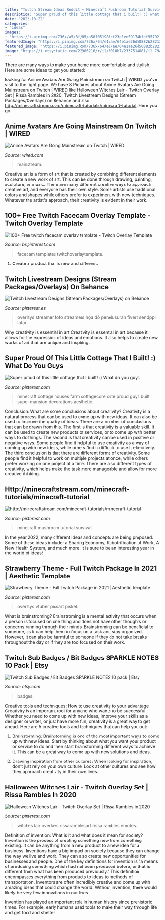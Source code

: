```yaml
---
title: "Twitch Stream Ideas Reddit ~ Minecraft Mushroom Tutorial Survival"
description: "Super proud of this little cottage that i built! :) what do you guys"
date: "2022-10-22"
categories:
- "ideas"
images:
- "https://i.pinimg.com/736x/a5/8f/05/a58f051986cf23e1ee59178bfef95792.jpg"
featuredImage: "https://i.pinimg.com/736x/64/e1/ae/64e1ae26d50882b28213e01bfcb05875.jpg"
featured_image: "https://i.pinimg.com/736x/64/e1/ae/64e1ae26d50882b28213e01bfcb05875.jpg"
image: "https://i.etsystatic.com/22986216/r/il/6010b7/2337514881/il_794xN.2337514881_4t9g.jpg"
---
```



There are many ways to make your home more comfortable and stylish. Here are some ideas to get you started: 

	

		
looking for Anime Avatars Are Going Mainstream on Twitch | WIRED you've visit to the right page. We have 8 Pictures about Anime Avatars Are Going Mainstream on Twitch | WIRED like Halloween Witches Lair - Twitch Overlay Set | Rissa Rambles in 2020, Twitch Livestream Designs (Stream Packages/Overlays) on Behance and also http://minecraftstream.com/minecraft-tutorials/minecraft-tutorial. Here you go:
		
    
## Anime Avatars Are Going Mainstream On Twitch | WIRED

<img loading=lazy src="https://media.wired.com/photos/5f5fdba8af1c7b1f76a6a86b/191:100/w_1280,c_limit/Culture_Pokemane_vtuber.jpg" onerror="this.onerror=null;this.src='https://tse2.mm.bing.net/th?id=OIP.9A2k33U3ob33BAjq7OtdUgHaD4&amp;pid=15.1';" alt="Anime Avatars Are Going Mainstream on Twitch | WIRED">

_Source: wired.com_

>mainstream. 

	

Creative art is a form of art that is created by combining different elements to create a new work of art. This can be done through drawing, painting, sculpture, or music. There are many different creative ways to approach creative art, and everyone has their own style. Some artists use traditional colors and shapes while others prefer to experiment with new techniques. Whatever the artist's approach, their creativity is evident in their work.

    
## 100+ Free Twitch Facecam Overlay Template - Twitch Overlay Template

<img loading=lazy src="https://i.pinimg.com/736x/de/d3/70/ded370c892404dc8283c0aa4ae7fff2c.jpg" onerror="this.onerror=null;this.src='https://tse1.mm.bing.net/th?id=OIP.Jmu94hRSYPhWovFr9AvhLAHaHa&amp;pid=15.1';" alt="100+ Free twitch facecam overlay template - Twitch Overlay Template">

_Source: br.pinterest.com_

>facecam templates twitchoverlaytemplate. 

	

1. Create a product that is new and different.

    
## Twitch Livestream Designs (Stream Packages/Overlays) On Behance

<img loading=lazy src="https://i.pinimg.com/736x/64/e1/ae/64e1ae26d50882b28213e01bfcb05875.jpg" onerror="this.onerror=null;this.src='https://tse2.mm.bing.net/th?id=OIP.Jczo0fjyxvXc-SHUNKeqKgHaEK&amp;pid=15.1';" alt="Twitch Livestream Designs (Stream Packages/Overlays) on Behance">

_Source: pinterest.es_

>overlays streamer fofo streamers họa đồ penelusuran fiverr sendppi latar. 

	

Why creativity is essential in art
Creativity is essential in art because it allows for the expression of ideas and emotions. It also helps to create new works of art that are unique and inspiring.

    
## Super Proud Of This Little Cottage That I Built! :) What Do You Guys

<img loading=lazy src="https://i.pinimg.com/originals/78/e1/4c/78e14c94038038f1cf186162278599ab.png" onerror="this.onerror=null;this.src='https://tse4.mm.bing.net/th?id=OIP.KQBJsqHmYdzXv3eN6FKygAHaD4&amp;pid=15.1';" alt="Super proud of this little cottage that I built! :) What do you guys">

_Source: pinterest.com_

>minecraft cottage houses farm cottagecore cute proud guys built super mansion decorations aesthetic. 

	

Conclusion: What are some conclusions about creativity?
Creativity is a natural process that can be used to come up with new ideas. It can also be used to improve the quality of ideas. There are a number of conclusions that can be drawn from this. The first is that creativity is a valuable skill. It can be used to create new products or services, or to come up with better ways to do things. The second is that creativity can be used in positive or negative ways. Some people find it helpful to use creativity as a way of coming up with new ideas, while others find it difficult to use it effectively. The third conclusion is that there are different forms of creativity. Some people find it helpful to work on multiple projects at once, while others prefer working on one project at a time. There are also different types of creativity, which helps make the task more manageable and allow for more creative thinking.

    
## Http://minecraftstream.com/minecraft-tutorials/minecraft-tutorial

<img loading=lazy src="https://i.pinimg.com/736x/c7/97/30/c7973088430098d6c2df8e879b2731aa.jpg" onerror="this.onerror=null;this.src='https://tse2.mm.bing.net/th?id=OIP._e2u79jQiX2fjdYjxDFYeAHaFj&amp;pid=15.1';" alt="http://minecraftstream.com/minecraft-tutorials/minecraft-tutorial">

_Source: pinterest.com_

>minecraft mushroom tutorial survival. 

	

In the year 2022, many different ideas and concepts are being proposed. Some of these ideas include: a Sharing Economy, Robotrification of Work, A New Health System, and much more. It is sure to be an interesting year in the world of ideas!

    
## Strawberry Theme - Full Twitch Package In 2021 | Aesthetic Template

<img loading=lazy src="https://i.pinimg.com/736x/a5/8f/05/a58f051986cf23e1ee59178bfef95792.jpg" onerror="this.onerror=null;this.src='https://tse1.mm.bing.net/th?id=OIP.TTj8vDF3JjgKhOstTjn7bgHaFe&amp;pid=15.1';" alt="Strawberry Theme - Full Twitch Package in 2021 | Aesthetic template">

_Source: pinterest.com_

>overlays vtuber picsart piskel. 

	

What is brainstroming?
Brainstroming is a mental activity that occurs when a person is focused on one thing and does not have other thoughts or concerns running through their minds. Brainstroming can be beneficial to someone, as it can help them to focus on a task and stay organized. However, it can also be harmful to someone if they do not take breaks throughout the day or if they are too focused on their work.

    
## Twitch Sub Badges / Bit Badges SPARKLE NOTES 10 Pack | Etsy

<img loading=lazy src="https://i.etsystatic.com/22986216/r/il/6010b7/2337514881/il_794xN.2337514881_4t9g.jpg" onerror="this.onerror=null;this.src='https://tse2.mm.bing.net/th?id=OIP.o0c4NpqOfykBVCP1D_vVGwHaF7&amp;pid=15.1';" alt="Twitch Sub Badges / Bit Badges SPARKLE NOTES 10 pack | Etsy">

_Source: etsy.com_

>badges. 

	

Creative tools and techniques: How to use creativity to your advantage
Creativity is an important tool for anyone who wants to be successful. Whether you need to come up with new ideas, improve your skills as a designer or writer, or just have more fun, creativity is a great way to get ahead. Here are 5 creative tools and techniques that can help you out:
1. Brainstorming: Brainstorming is one of the most important ways to come up with new ideas. Start by thinking about what you want your product or service to do and then start brainstorming different ways to achieve it. This can be a great way to come up with new solutions and ideas.

2. Drawing inspiration from other cultures: When looking for inspiration, don’t just rely on your own culture. Look at other cultures and see how they approach creativity in their own lives.

    
## Halloween Witches Lair - Twitch Overlay Set | Rissa Rambles In 2020

<img loading=lazy src="https://i.pinimg.com/736x/1c/e8/aa/1ce8aa54cf822f9ac84be8f66d5bc9bd.jpg" onerror="this.onerror=null;this.src='https://tse2.mm.bing.net/th?id=OIP.EItYcO_jDFDYfU6puCM1ywAAAA&amp;pid=15.1';" alt="Halloween Witches Lair - Twitch Overlay Set | Rissa Rambles in 2020">

_Source: pinterest.com_

>witches lair overlays rissaramblesart rissa rambles emotes. 

	

Definition of invention: What is it and what does it mean for society?
Invention is the process of creating something new from something existing. It can be anything from a new product to a new idea for a business. Inventions have a big impact on society because they can change the way we live and work. They can also create new opportunities for businesses and people.
One of the key definitions for invention is "a means of producing something which had not been produced before, or that is different from what has been produced previously." This definition encompasses everything from products to ideas to methods of transportation. Inventors are often incredibly creative and come up with amazing ideas that could change the world. Without invention, there would likely be very few innovations in our lives.

Invention has played an important role in human history since prehistoric times. For example, early humans used tools to make their way through life and get food and shelter.

